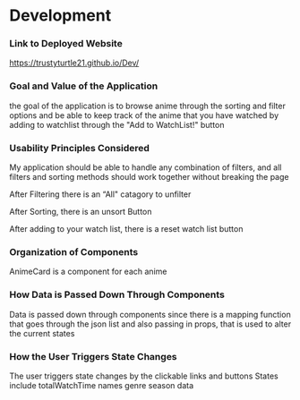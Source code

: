 # Development

### Link to Deployed Website

https://trustyturtle21.github.io/Dev/

### Goal and Value of the Application

the goal of the application is to browse anime through the sorting and filter options and be able to keep track of the anime that you have watched by adding to watchlist through the "Add to WatchList!" button

### Usability Principles Considered

My application should be able to handle any combination of filters, and all filters and sorting methods should work together without breaking the page

After Filtering there is an “All" catagory to unfilter

After Sorting, there is an unsort Button

After adding to your watch list, there is a reset watch list button

### Organization of Components

AnimeCard is a component for each anime

### How Data is Passed Down Through Components

Data is passed down through components since there is a mapping function that goes through the json list and also passing in props, that is used to alter the current states

### How the User Triggers State Changes

The user triggers state changes by the clickable links and buttons
States include
totalWatchTime
names
genre
season
data
